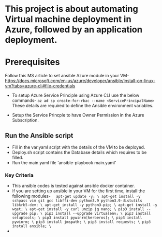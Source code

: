 # This project is about automating Virtual machine deployment in Azure, followed by an application deployment. 

# Prerequisites

Follow this MS article to set ansible Azure module in your VM- https://docs.microsoft.com/en-us/azure/developer/ansible/install-on-linux-vm?tabs=azure-cli#file-credentials 

- To setup Azure Service Principle using Azure CLI use the below commands- 
  `az ad sp create-for-rbac --name <ServicePrincipalName>`
  These details are required to define the Ansible environment variables.

- Setup the Service Princple to have Owner Permission in the Azure Subscription. 


## Run the Ansible script 
- Fill in the var.yaml script with the details of the VM to be deployed. 
- Deploy.sh script contains the Database details which requires to be filled. 
- Run the main.yaml file 'ansible-playbook main.yaml'

### Key Criteria
- This ansible codes is tested against ansible docker container.
- If you are setting up ansible in your VM for the first time, install the following modules-
`   apt-get update -y; \
    apt-get install -y sshpass vim git gcc libffi-dev python3.9 python3.9-distutils libkrb5-dev; \
    apt-get install -y python3-pip; \
    apt-get install -y wget; \
    apt-get install -y curl unzip jq nano; \
    pip3 install --upgrade pip; \
    pip3 install --upgrade virtualenv; \
    pip3 install setuptools; \
    pip3 install pywinrm[kerberos]; \
    pip3 install pywinrm; \
    pip3 install jmspath; \
    pip3 install requests; \
    pip3 install ansible; \ `
- 

